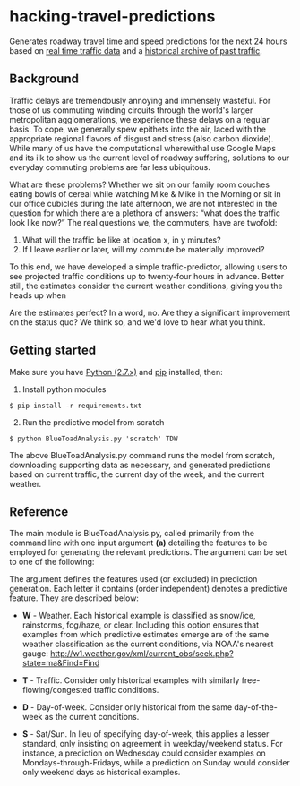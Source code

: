 # hacking-travel-predictions

Generates roadway travel time and speed predictions for the next 24 hours based on [real time traffic data](http://traffichackers.com/current.json) and a [historical archive of past traffic](https://github.com/hackreduce/MassDOThack/blob/master/Road_RTTM_Volume/massdot_bluetoad_data.zip).

## Background

Traffic delays are tremendously annoying and immensely wasteful.  For those of us commuting winding circuits through the world's larger metropolitan agglomerations, we experience these delays on a regular basis.  To cope, we generally spew epithets into the air, laced with the appropriate regional flavors of disgust and stress (also carbon dioxide).  While many of us have the computational wherewithal use Google Maps and its ilk to show us the current level of roadway suffering, solutions to our everyday commuting problems are far less ubiquitous.

What are these problems?  Whether we sit on our family room couches eating bowls of cereal while watching Mike & Mike in the Morning or sit in our office cubicles during the late afternoon, we are not interested in the question for which there are a plethora of answers: “what does the traffic look like now?” The real questions we, the commuters, have are twofold:

1.  What will the traffic be like at location x, in y minutes?
2.  If I leave earlier or later, will my commute be materially improved?

To this end, we have developed a simple traffic-predictor, allowing users to see projected traffic conditions up to twenty-four hours in advance.  Better still, the estimates consider the current weather conditions, giving you the heads up when

Are the estimates perfect?  In a word, no.  Are they a significant improvement on the status quo?  We think so, and we'd love to hear what you think.

## Getting started

Make sure you have [Python (2.7.x)](https://www.python.org/downloads/) and [pip](https://pip.pypa.io/en/latest/installing.html) installed, then:

1.  Install python modules

  ```
  $ pip install -r requirements.txt
  ```

2.  Run the predictive model from scratch

  ```
  $ python BlueToadAnalysis.py 'scratch' TDW
  ```

The above BlueToadAnalysis.py command runs the model from scratch, downloading supporting data as necessary, and generated predictions based on current traffic, the current day of the week, and the current weather.

## Reference

The main module is BlueToadAnalysis.py, called primarily from the command line with one input argument **(a)** detailing the features to be employed for generating the relevant predictions.  The argument can be set to one of the following:

The argument defines the features used (or excluded) in prediction generation.  Each letter it contains (order independent) denotes a predictive feature. They are described below:

  * **W** - Weather.  Each historical example is classified as snow/ice, rainstorms, fog/haze, or clear.  Including this
  option ensures that examples from which predictive estimates emerge are of the same weather classification as the
  current conditions, via NOAA's nearest gauge: http://w1.weather.gov/xml/current_obs/seek.php?state=ma&Find=Find

  * **T** - Traffic.  Consider only historical examples with similarly free-flowing/congested traffic conditions.

  * **D** - Day-of-week.  Consider only historical from the same day-of-the-week as the current conditions.

  * **S** - Sat/Sun.  In lieu of specifying day-of-week, this applies a lesser standard, only insisting on agreement in
        weekday/weekend status.  For instance, a prediction on Wednesday could consider examples on
        Mondays-through-Fridays, while a prediction on Sunday would consider only weekend days as historical examples.

